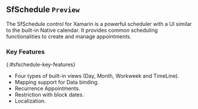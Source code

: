 ## SfSchedule `Preview`

The SfSchedule control for Xamarin is a powerful scheduler with a UI similar to the built-in Native calendar. It provides common scheduling functionalities to create and manage appointments. 

### Key Features
{:#sfschedule-key-features}

* Four types of built-in views (Day, Month, Workweek and TimeLine).
* Mapping support for Data binding.
* Recurrence Appointments.
* Restriction with block dates. 
* Localization.
